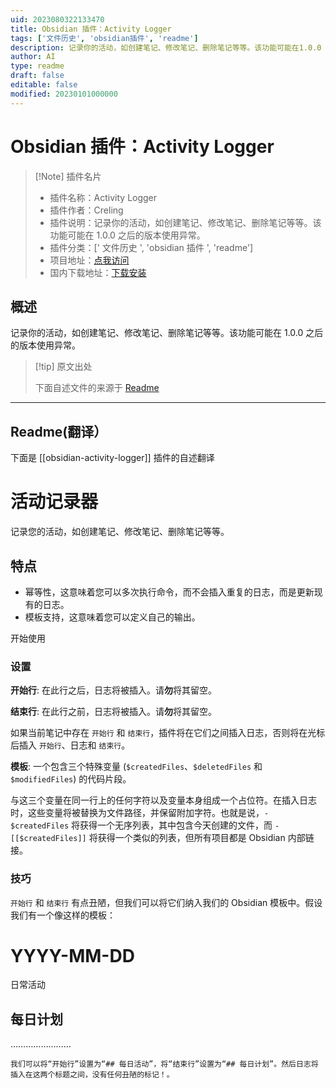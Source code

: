 ```yaml
---
uid: 2023080322133470
title: Obsidian 插件：Activity Logger
tags: ['文件历史', 'obsidian插件', 'readme']
description: 记录你的活动，如创建笔记、修改笔记、删除笔记等等。该功能可能在1.0.0 之后的版本使用异常。
author: AI
type: readme
draft: false
editable: false
modified: 20230101000000
---
```


# Obsidian 插件：Activity Logger

> [!Note] 插件名片
> - 插件名称：Activity Logger
> - 插件作者：Creling
> - 插件说明：记录你的活动，如创建笔记、修改笔记、删除笔记等等。该功能可能在 1.0.0 之后的版本使用异常。
> - 插件分类：[' 文件历史 ', 'obsidian 插件 ', 'readme']
> - 项目地址：[点我访问](https://github.com/Creling/obsidian-activity-logger)
> - 国内下载地址：[下载安装](https://pkmer.cn/products/plugin/pluginMarket/?obsidian-activity-logger)

## 概述

记录你的活动，如创建笔记、修改笔记、删除笔记等等。该功能可能在 1.0.0 之后的版本使用异常。

> [!tip] 原文出处
>
>下面自述文件的来源于 [Readme](https://ghproxy.net/https://raw.githubusercontent.com/Creling/obsidian-activity-logger/master/README.md)

---

## Readme(翻译）

下面是 [[obsidian-activity-logger]] 插件的自述翻译

<!--
 * @作者：Creling
 * @日期：2021年08月03日 10:04:10
 * @最后编辑者：Creling
 * @最后编辑时间：2021年08月04日 16:06:31
 * @描述：文件内容
-->

# 活动记录器

记录您的活动，如创建笔记、修改笔记、删除笔记等等。

## 特点

- 幂等性，这意味着您可以多次执行命令，而不会插入重复的日志，而是更新现有的日志。
- 模板支持，这意味着您可以定义自己的输出。

开始使用

### 设置

**开始行**: 在此行之后，日志将被插入。请**勿**将其留空。

**结束行**: 在此行之前，日志将被插入。请**勿**将其留空。

如果当前笔记中存在 `开始行` 和 `结束行`，插件将在它们之间插入日志，否则将在光标后插入 `开始行`、日志和 `结束行`。

**模板**: 一个包含三个特殊变量 (`$createdFiles`、`$deletedFiles` 和 `$modifiedFiles`) 的代码片段。

与这三个变量在同一行上的任何字符以及变量本身组成一个占位符。在插入日志时，这些变量将被替换为文件路径，并保留附加字符。也就是说，`- $createdFiles` 将获得一个无序列表，其中包含今天创建的文件，而 `- [[$createdFiles]]` 将获得一个类似的列表，但所有项目都是 Obsidian 内部链接。

### 技巧

`开始行` 和 `结束行` 有点丑陋，但我们可以将它们纳入我们的 Obsidian 模板中。假设我们有一个像这样的模板：

# YYYY-MM-DD

日常活动

## 每日计划

……………………

```
我们可以将“开始行”设置为“## 每日活动”，将“结束行”设置为“## 每日计划”。然后日志将插入在这两个标题之间，没有任何丑陋的标记！。



